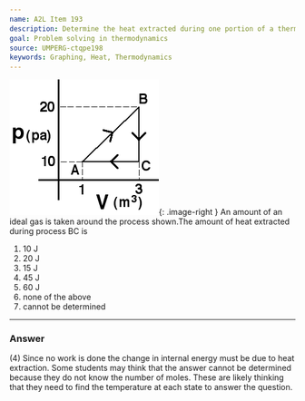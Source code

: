 ```yaml
---
name: A2L Item 193
description: Determine the heat extracted during one portion of a thermodynamic cycle.
goal: Problem solving in thermodynamics
source: UMPERG-ctqpe198
keywords: Graphing, Heat, Thermodynamics
---
```


![Item193_fig1.gif](../images/Item193_fig1.gif){: .image-right } An
amount of an ideal gas is taken around the process shown.The amount of
heat extracted during process BC is

1. 10 J
2. 20 J
3. 15 J
4. 45 J
5. 60 J
6. none of the above
7. cannot be determined



<hr/>

### Answer 

(4) Since no work is done the change in internal energy must be
due to heat extraction. Some students may think that the answer cannot
be determined because they do not know the number of moles. These are
likely thinking that they need to find the temperature at each state to
answer the question.
